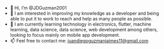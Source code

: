 - 👋 Hi, I’m @JDGuzman2001
- 👀 I am interested in improving my knowledge as a developer and being able to put it to work to reach and help as many people as possible.
- 🌱 I am currently learning technology in electronics, flutter, machine learning, data science, data science, web development among others, looking to focus mainly on mobile app development.
- 📫 Feel free to contact me: juandiegoguzmanjaimes11@gmail.com


